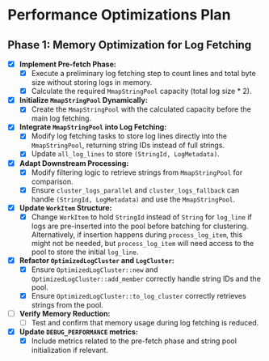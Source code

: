 # Performance Optimizations Plan

## Phase 1: Memory Optimization for Log Fetching

-   [x] **Implement Pre-fetch Phase:**
    -   [x] Execute a preliminary log fetching step to count lines and total byte size without storing logs in memory.
    -   [x] Calculate the required `MmapStringPool` capacity (total log size * 2).
-   [x] **Initialize `MmapStringPool` Dynamically:**
    -   [x] Create the `MmapStringPool` with the calculated capacity before the main log fetching.
-   [x] **Integrate `MmapStringPool` into Log Fetching:**
    -   [x] Modify log fetching tasks to store log lines directly into the `MmapStringPool`, returning string IDs instead of full strings.
    -   [x] Update `all_log_lines` to store `(StringId, LogMetadata)`.
-   [x] **Adapt Downstream Processing:**
    -   [x] Modify filtering logic to retrieve strings from `MmapStringPool` for comparison.
    -   [x] Ensure `cluster_logs_parallel` and `cluster_logs_fallback` can handle `(StringId, LogMetadata)` and use the `MmapStringPool`.
-   [x] **Update `WorkItem` Structure:**
    -   [x] Change `WorkItem` to hold `StringId` instead of `String` for `log_line` if logs are pre-inserted into the pool before batching for clustering. Alternatively, if insertion happens during `process_log_item`, this might not be needed, but `process_log_item` will need access to the pool to store the initial `log_line`.
-   [x] **Refactor `OptimizedLogCluster` and `LogCluster`:**
    -   [x] Ensure `OptimizedLogCluster::new` and `OptimizedLogCluster::add_member` correctly handle string IDs and the pool.
    -   [x] Ensure `OptimizedLogCluster::to_log_cluster` correctly retrieves strings from the pool.
-   [ ] **Verify Memory Reduction:**
    -   [ ] Test and confirm that memory usage during log fetching is reduced.
-   [x] **Update `DEBUG_PERFORMANCE` metrics:**
    -   [x] Include metrics related to the pre-fetch phase and string pool initialization if relevant.
